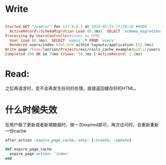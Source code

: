 # Write

```ruby

Started GET "/users/" for 127.0.0.1 at 2014-05-21 17:38:18 +0800
  ActiveRecord::SchemaMigration Load (0.3ms)  SELECT `schema_migrations`.* FROM `schema_migrations`
Processing by UsersController#index as HTML
  User Load (0.3ms)  SELECT `users`.* FROM `users`
  Rendered users/index.html.erb within layouts/application (12.6ms)
Write page /home/lanrion/Projects/exc/rails_cache_example/public/users.html (1.2ms)
Completed 200 OK in 78ms (Views: 50.3ms | ActiveRecord: 2.2ms)

```

# Read:

之后再请求时，变不会再发生任何的处理，直接返回缓存好的HTML。


# 什么时候失效

在用户做了更新或者新增数据时，做一次expired即可，再次访问时，会重新重新一份cache

```ruby
after_action :expire_page_cache, only: [:create, :update]

def expire_page_cache
  expire_page action: 'index'
end
```

